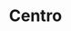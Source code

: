 ---
layout: bairro
title: Centro
regiao: zona-central
pb: "!1m18!1m12!1m3!1d14630.85049166879!2d-46.63291115000001!3d-23.542836349999995!2m3!1f0!2f0!3f0!3m2!1i1024!2i768!4f13.1!3m3!1m2!1s0x94ce58560a6c5f29%3A0xeff177e6d6a04b7a!2sCentro%2C+S%C3%A3o+Paulo+-+State+of+S%C3%A3o+Paulo!5e0!3m2!1sen!2sbr!4v1427318141168"
location: centro,+sao+paulo
photo_id: "16691927567"
---